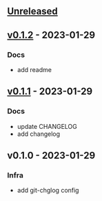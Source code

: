 <a name="unreleased"></a>
## [Unreleased]


<a name="v0.1.2"></a>
## [v0.1.2] - 2023-01-29
### Docs
- add readme


<a name="v0.1.1"></a>
## [v0.1.1] - 2023-01-29
### Docs
- update CHANGELOG
- add changelog


<a name="v0.1.0"></a>
## v0.1.0 - 2023-01-29
### Infra
- add git-chglog config


[Unreleased]: https://github.com/kashiwachen/Practice-CHANGELOG/compare/v0.1.2...HEAD
[v0.1.2]: https://github.com/kashiwachen/Practice-CHANGELOG/compare/v0.1.1...v0.1.2
[v0.1.1]: https://github.com/kashiwachen/Practice-CHANGELOG/compare/v0.1.0...v0.1.1
